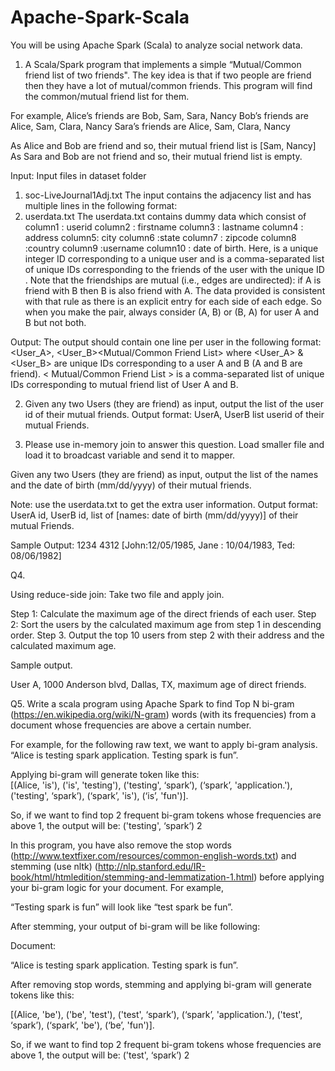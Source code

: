 # Apache-Spark-Scala
You will be using Apache Spark (Scala) to analyze social network data.

1. A Scala/Spark program that implements a simple “Mutual/Common friend list of two friends". The key idea is that if two people are friend then they have a lot of mutual/common friends. This program will find the common/mutual friend list for them.

For example,
Alice’s friends are Bob, Sam, Sara, Nancy
Bob’s friends are Alice, Sam, Clara, Nancy
Sara’s friends are Alice, Sam, Clara, Nancy

As Alice and Bob are friend and so, their mutual friend list is [Sam, Nancy]
As Sara and Bob are not friend and so, their mutual friend list is empty.

Input:
Input files in dataset folder 
1. soc-LiveJournal1Adj.txt
The input contains the adjacency list and has multiple lines in the following format:
<User><TAB><Friends>
2. userdata.txt
The userdata.txt contains dummy data which consist of 
column1 : userid
column2 : firstname
column3 : lastname
column4 : address
column5: city
column6 :state
column7 : zipcode
column8 :country
column9 :username
column10 : date of birth.
Here, <User> is a unique integer ID corresponding to a unique user and <Friends> is a comma-separated list of unique IDs corresponding to the friends of the user with the unique ID <User>. Note that the friendships are mutual (i.e., edges are undirected): if A is friend with B then B is also friend with A. The data provided is consistent with that rule as there is an explicit entry for each side of each edge. So when you make the pair, always consider (A, B) or (B, A) for user A and B but not both.

Output: The output should contain one line per user in the following format:
<User_A>, <User_B><TAB><Mutual/Common Friend List>
where <User_A> & <User_B> are unique IDs corresponding to a user A and B (A and B are friend). < Mutual/Common Friend List > is a comma-separated list of unique IDs corresponding to mutual friend list of User A and B.

2. Given any two Users (they are friend) as input, output the list of the user id of their mutual friends.
Output format:
UserA, UserB list userid of their mutual Friends.

3. Please use in-memory join to answer this question. Load smaller file and load it to broadcast variable and send it to mapper.

Given any two Users (they are friend) as input, output the list of the names and the date of birth (mm/dd/yyyy) of their mutual friends.

Note: use the userdata.txt to get the extra user information.
Output format:
UserA id, UserB id, list of [names: date of birth (mm/dd/yyyy)] of their mutual Friends.

Sample Output:
1234     4312       [John:12/05/1985, Jane : 10/04/1983, Ted: 08/06/1982]

Q4.

Using reduce-side join: Take two file and apply join.

Step 1: Calculate the maximum age of the direct friends of each user.
Step 2: Sort the users by the calculated maximum age from step 1 in descending order.
Step 3. Output the top 10 users from step 2 with their address and the calculated maximum age.

Sample output.
  
User A, 1000 Anderson blvd, Dallas, TX, maximum age of direct friends.





Q5. Write a scala program using Apache Spark to find Top N bi-gram (https://en.wikipedia.org/wiki/N-gram) words (with its frequencies) from a document whose frequencies are above a certain number.  

For example, for the following raw text, we want to apply bi-gram analysis.
“Alice is testing spark application. Testing spark is fun”. 

Applying bi-gram will generate token like this:   
[(Alice, 'is'), ('is', 'testing'), ('testing', ‘spark’), (‘spark’, 'application.'), ('testing', ‘spark’), (‘spark’, 'is'), (‘is’, 'fun')]. 

So, if we want to find top 2 frequent bi-gram tokens whose frequencies are above 1, the output will be:
('testing', ‘spark’)   2

In this program, you have also remove the stop words (http://www.textfixer.com/resources/common-english-words.txt) and stemming (use nltk) (http://nlp.stanford.edu/IR-book/html/htmledition/stemming-and-lemmatization-1.html)
before applying your bi-gram logic for your document. For example,

“Testing spark is fun” will look like “test spark be fun”.

After stemming, your output of bi-gram will be like following:

Document:

“Alice is testing spark application. Testing spark is fun”. 

After removing stop words, stemming and applying bi-gram will generate tokens like this:  

 [(Alice, 'be'), ('be', 'test'), ('test', ‘spark’), (‘spark’, 'application.'), ('test', ‘spark’), (‘spark’, 'be'), (‘be’, 'fun')]. 

So, if we want to find top 2 frequent bi-gram tokens whose frequencies are above 1, the output will be:
('test', ‘spark’)   2
